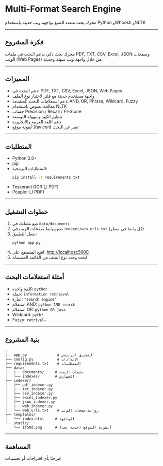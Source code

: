 # Multi-Format Search Engine

محرك بحث متعدد الصيغ بواجهة ويب حديثة باستخدام Python وWhoosh وNLTK

---

## فكرة المشروع
محرك بحث ذكي يدعم البحث في ملفات PDF, TXT, CSV, Excel, JSON وصفحات الويب (Web Pages) من خلال واجهة ويب سهلة وحديثة.

---

## المميزات
- دعم البحث في: PDF, TXT, CSV, Excel, JSON, Web Pages
- واجهة مستخدم حديثة مع فلتر لاختيار نوع الملف
- دعم استعلامات البحث المتقدمة: AND, OR, Phrase, Wildcard, Fuzzy
- معالجة نصوص باستخدام NLTK
- حساب Precision / Recall / F1-Score
- تنظيم الكود وسهولة التوسعة
- دعم اللغة العربية والإنجليزية
- أيقونة موقع (favicon) تعبر عن البحث

---

## المتطلبات
- Python 3.8+
- pip
- المتطلبات البرمجية:
  ```bash
  pip install -r requirements.txt
  ```
- Tesseract OCR (لـ PDF)
- Poppler (لـ PDF)

---

## خطوات التشغيل
1. ضع ملفاتك في `data/documents`
2. ضع روابط صفحات الويب في `indexer/web_urls.txt` (كل رابط في سطر)
3. شغل التطبيق:
   ```bash
   python app.py
   ```
4. افتح المتصفح على: [http://localhost:5000](http://localhost:5000)
5. ابحث وحدد نوع الملف من القائمة المنسدلة

---

## أمثلة استعلامات البحث
- كلمة واحدة: `python`
- جملة: `information retrieval`
- عبارة: `"search engine"`
- استعلام AND: `python AND search`
- استعلام OR: `python OR java`
- Wildcard: `pyth*`
- Fuzzy: `retrival~`

---

## بنية المشروع
```
.
├── app.py              # التطبيق الرئيسي
├── config.py           # الإعدادات
├── requirements.txt    # المتطلبات
├── data/
│   ├── documents/     # ملفات البحث
│   └── indexes/       # الفهارس
├── indexer/
│   ├── pdf_indexer.py
│   ├── txt_indexer.py
│   ├── csv_indexer.py
│   ├── excel_indexer.py
│   ├── json_indexer.py
│   ├── web_indexer.py
│   └── web_urls.txt    # روابط صفحات الويب
├── templates/
│   └── index.html     # الواجهة
└── static/
    └── 1f50d.png      # أيقونة الموقع (عدسة بحث)
```

---

## المساهمة
مرحبًا بأي اقتراحات أو تحسينات! 